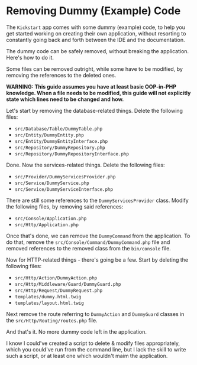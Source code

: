# Removing Dummy (Example) Code

The `Kickstart` app comes with some dummy (example) code, to help you get started working on creating their own
application, without resorting to constantly going back and forth between the IDE and the documentation.

The dummy code can be safely removed, without breaking the application. Here's how to do it.

Some files can be removed outright, while some have to be modified, by removing the references to the deleted ones.

**WARNING: This guide assumes you have at least basic OOP-in-PHP knowledge. When a file needs to be modified, this guide 
will not explicitly state which lines need to be changed and how.**

Let's start by removing the database-related things. Delete the following files:

* `src/Database/Table/DummyTable.php`
* `src/Entity/DummyEntity.php`
* `src/Entity/DummyEntityInterface.php`
* `src/Repository/DummyRepository.php`
* `src/Repository/DummyRepositoryInterface.php`

Done. Now the services-related things. Delete the following files:

* `src/Provider/DummyServicesProvider.php`
* `src/Service/DummyService.php`
* `src/Service/DummyServiceInterface.php`

There are still some references to the `DummyServicesProvider` class. Modify the following files, by removing said
references:

* `src/Console/Application.php`
* `src/Http/Application.php`

Once that's done, we can remove the `DummyCommand` from the application. To do that, remove the 
`src/Console/Command/DummyCommand.php` file and removed references to the removed class from the `bin/console` file.

Now for HTTP-related things - there's going be a few. Start by deleting the following files:

* `src/Http/Action/DummyAction.php`
* `src/Http/Middleware/Guard/DummyGuard.php`
* `src/Http/Request/DummyRequest.php`
* `templates/dummy.html.twig`
* `templates/layout.html.twig`

Next remove the route referring to `DummyAction` and `DummyGuard` classes in the `src/Http/Routing/routes.php` file.

And that's it. No more dummy code left in the application.

I know I could've created a script to delete & modify files appropriately, which you could've run from the command line,
but I lack the skill to write such a script, or at least one which wouldn't maim the application.
